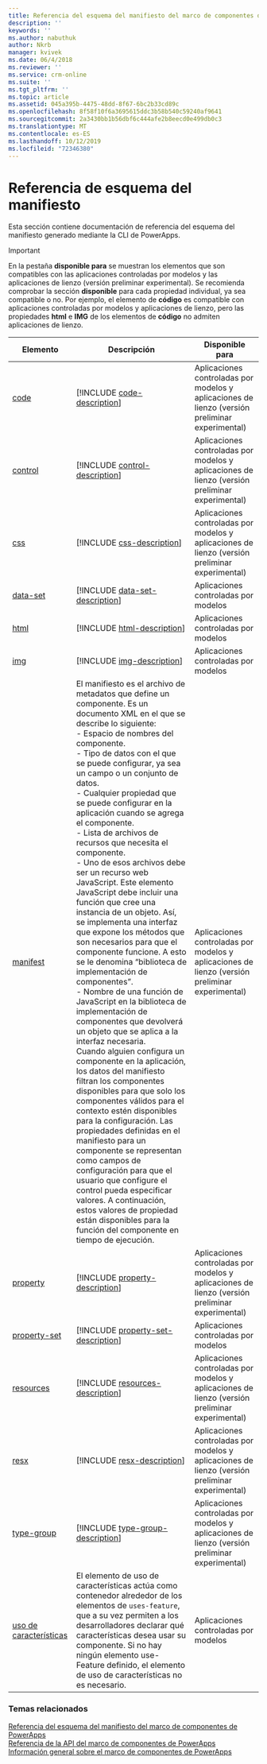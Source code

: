 ```yaml
---
title: Referencia del esquema del manifiesto del marco de componentes de PowerApps | Microsoft Docs
description: ''
keywords: ''
ms.author: nabuthuk
author: Nkrb
manager: kvivek
ms.date: 06/4/2018
ms.reviewer: ''
ms.service: crm-online
ms.suite: ''
ms.tgt_pltfrm: ''
ms.topic: article
ms.assetid: 045a395b-4475-48dd-8f67-6bc2b33cd89c
ms.openlocfilehash: 8f58f10f6a3695615ddc3b58b540c59240af9641
ms.sourcegitcommit: 2a3430bb1b56dbf6c444afe2b8eecd0e499db0c3
ms.translationtype: MT
ms.contentlocale: es-ES
ms.lasthandoff: 10/12/2019
ms.locfileid: "72346380"
---
```

# <a name="manifest-schema-reference"></a>Referencia de esquema del manifiesto

Esta sección contiene documentación de referencia del esquema del manifiesto generado mediante la CLI de PowerApps.

> [!IMPORTANT]
> En la pestaña **disponible para** se muestran los elementos que son compatibles con las aplicaciones controladas por modelos y las aplicaciones de lienzo (versión preliminar experimental). Se recomienda comprobar la sección **disponible** para cada propiedad individual, ya sea compatible o no. Por ejemplo, el elemento de **código** es compatible con aplicaciones controladas por modelos y aplicaciones de lienzo, pero las propiedades **html** e **IMG** de los elementos de **código** no admiten aplicaciones de lienzo. 

|Elemento|Descripción|Disponible para|
|----|-----------|-----|
|[code](code.md)|[!INCLUDE [code-description](includes/code-description.md)]|Aplicaciones controladas por modelos y aplicaciones de lienzo (versión preliminar experimental)|
|[control](control.md)|[!INCLUDE [control-description](includes/control-description.md)]|Aplicaciones controladas por modelos y aplicaciones de lienzo (versión preliminar experimental)|
|[css](css.md)|[!INCLUDE [css-description](includes/css-description.md)]|Aplicaciones controladas por modelos y aplicaciones de lienzo (versión preliminar experimental)|
|[data-set](data-set.md)|[!INCLUDE [data-set-description](includes/data-set-description.md)]|Aplicaciones controladas por modelos|
|[html](html.md)|[!INCLUDE [html-description](includes/html-description.md)]|Aplicaciones controladas por modelos|
|[img](img.md)|[!INCLUDE [img-description](includes/img-description.md)]|Aplicaciones controladas por modelos|
|[manifest](manifest.md)|El manifiesto es el archivo de metadatos que define un componente. Es un documento XML en el que se describe lo siguiente:<br/> - Espacio de nombres del componente.<br/> - Tipo de datos con el que se puede configurar, ya sea un campo o un conjunto de datos.<br/> - Cualquier propiedad que se puede configurar en la aplicación cuando se agrega el componente.<br/> - Lista de archivos de recursos que necesita el componente.<br/> - Uno de esos archivos debe ser un recurso web JavaScript. Este elemento JavaScript debe incluir una función que cree una instancia de un objeto. Así, se implementa una interfaz que expone los métodos que son necesarios para que el componente funcione. A esto se le denomina “biblioteca de implementación de componentes”.<br/> - Nombre de una función de JavaScript en la biblioteca de implementación de componentes que devolverá un objeto que se aplica a la interfaz necesaria.<br/> Cuando alguien configura un componente en la aplicación, los datos del manifiesto filtran los componentes disponibles para que solo los componentes válidos para el contexto estén disponibles para la configuración. Las propiedades definidas en el manifiesto para un componente se representan como campos de configuración para que el usuario que configure el control pueda especificar valores. A continuación, estos valores de propiedad están disponibles para la función del componente en tiempo de ejecución.|Aplicaciones controladas por modelos y aplicaciones de lienzo (versión preliminar experimental)|
|[property](property.md)|[!INCLUDE [property-description](includes/property-description.md)]|Aplicaciones controladas por modelos y aplicaciones de lienzo (versión preliminar experimental)|
|[property-set](property-set.md)|[!INCLUDE [property-set-description](includes/property-set-description.md)]|Aplicaciones controladas por modelos|
|[resources](resources.md)|[!INCLUDE [resources-description](includes/resources-description.md)]|Aplicaciones controladas por modelos y aplicaciones de lienzo (versión preliminar experimental)|
|[resx](resx.md)|[!INCLUDE [resx-description](includes/resx-description.md)]|Aplicaciones controladas por modelos y aplicaciones de lienzo (versión preliminar experimental)|
|[type-group](type-group.md)|[!INCLUDE [type-group-description](includes/type-group-description.md)]|Aplicaciones controladas por modelos y aplicaciones de lienzo (versión preliminar experimental)|
|[uso de características](feature-usage.md)|El elemento de uso de características actúa como contenedor alrededor de los elementos de `uses-feature`, que a su vez permiten a los desarrolladores declarar qué características desea usar su componente. Si no hay ningún elemento use-Feature definido, el elemento de uso de características no es necesario.|Aplicaciones controladas por modelos|

### <a name="related-topics"></a>Temas relacionados

[Referencia del esquema del manifiesto del marco de componentes de PowerApps](index.md)<br/>
[Referencia de la API del marco de componentes de PowerApps](../reference/index.md)<br/>
[Información general sobre el marco de componentes de PowerApps](../overview.md)
